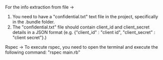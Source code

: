 For the info extraction from file ->
1. You need to have a "confidential.txt" text file in the project, specifically in the .bundle folder.
2. The "confidential.txt" file should contain client_id and client_secret details in a JSON format (e.g. {"client_id" : "client id", "client_secret" : "client secret"}.)

Rspec ->
To execute rspec, you need to open the terminal and execute the following command: "rspec main.rb"